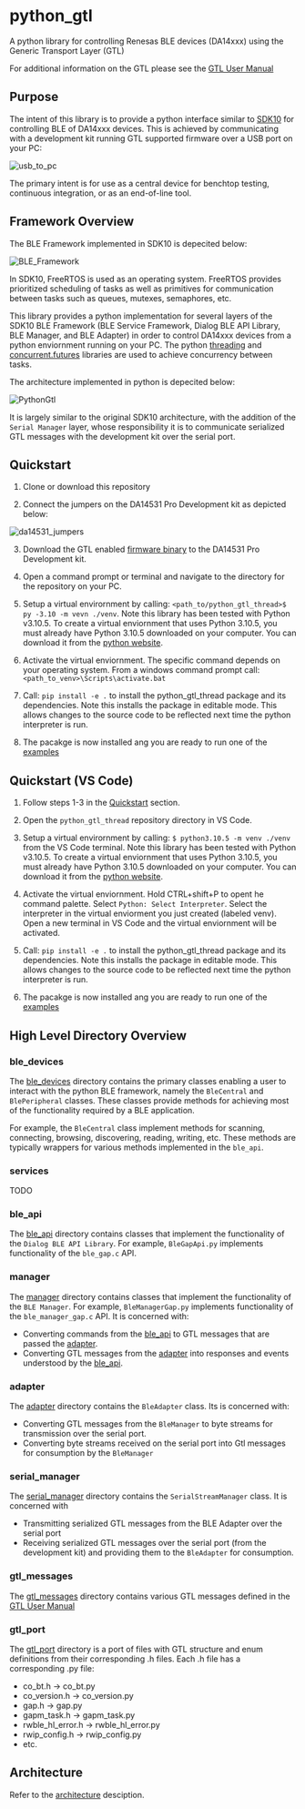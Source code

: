 # python_gtl

A python library for controlling Renesas BLE devices (DA14xxx) using the Generic Transport Layer (GTL)

For additional information on the GTL please see the [GTL User Manual](https://www.renesas.com/us/en/document/mat/um-b-143-renesas-external-processor-interface-gtl-interface?language=en&r=1564826)

## Purpose

The intent of this library is to provide a python interface similar to [SDK10](http://lpccs-docs.renesas.com/um-b-092-da1469x_software_platform_reference/User_guides/User_guides.html#the-ble-framework) for controlling BLE of DA14xxx devices. This is achieved by communicating with a development kit running GTL supported firmware over a USB port on your PC:

![usb_to_pc](assets/usb_to_pc.png)

The primary intent is for use as a central device for benchtop testing, continuous integration, or as an end-of-line tool.

## Framework Overview

The BLE Framework implemented in SDK10 is depecited below:

![BLE_Framework](assets/BLE_Framework.png)

In SDK10, FreeRTOS is used as an operating system. FreeRTOS provides prioritized scheduling of tasks as well as primitives for communication between tasks such as queues, mutexes, semaphores, etc.

This library provides a python implementation for several layers of the SDK10 BLE Framework (BLE Service Framework, Dialog BLE API Library, BLE Manager, and BLE Adapter) in order to control DA14xxx devices from a python enviornment running on your PC. The python [threading](https://docs.python.org/3/library/threading.html) and [concurrent.futures](https://docs.python.org/3/library/concurrent.futures.html) libraries are used to achieve concurrency between tasks.

The architecture implemented in python is depecited below:

![PythonGtl](assets/PythonGtl.png)

It is largely similar to the original SDK10 architecture, with the addition of the `Serial Manager` layer, whose responsibility it is to communicate serialized GTL messages with the development kit over the serial port.

## Quickstart

1. Clone or download this repository

2. Connect the jumpers on the DA14531 Pro Development kit as depicted below:

![da14531_jumpers](assets/da14531_pro_kit_jumpers.png)

3. Download the GTL enabled [firmware binary](firmware/da14531mod_pro_kit.bin) to the DA14531 Pro Development kit.

4. Open a command prompt or terminal and navigate to the directory for the repository on your PC.

5. Setup a virtual envirornment by calling: `<path_to/python_gtl_thread>$ py -3.10 -m vevn ./venv`. Note this library has been tested with Python v3.10.5. To create
a virtual enviornment that uses Python 3.10.5, you must already have Python 3.10.5 downloaded on your computer. You can download it from the [python website](https://www.python.org/downloads/release/python-3105/).

6. Activate the virtual enviornment. The specific command depends on your operating system. From a windows command prompt call: `<path_to_venv>\Scripts\activate.bat`

7. Call: `pip install -e .` to install the python_gtl_thread package and its dependencies. Note this installs the package in editable mode. This allows changes to the source code to be reflected next time the python interpreter is run.

8. The pacakge is now installed ang you are ready to run one of the [examples](examples)

## Quickstart (VS Code)

1. Follow steps 1-3 in the [Quickstart](#quickstart) section.

2. Open the `python_gtl_thread` repository directory in VS Code.

3. Setup a virtual envirornment by calling: `$ python3.10.5 -m venv ./venv` from the VS Code terminal. Note this library has been tested with Python v3.10.5. To create
a virtual enviornment that uses Python 3.10.5, you must already have Python 3.10.5 downloaded on your computer. You can download it from the [python website](https://www.python.org/downloads/release/python-3105/).

4. Activate the virtual enviornment. Hold CTRL+shift+P to opent he command palette. Select `Python: Select Interpreter`. Select the interpreter in the virtual enviorment you just created (labeled venv). 
Open a new terminal in VS Code and the virtual enviornment will be activated. 

5. Call: `pip install -e .` to install the python_gtl_thread package and its dependencies. Note this installs the package in editable mode. This allows changes to the source code to be reflected next time the python interpreter is run.

6. The pacakge is now installed ang you are ready to run one of the [examples](examples)

## High Level Directory Overview

### ble_devices

The [ble_devices](ble_devices) directory contains the primary classes enabling a user to interact with the python BLE framework, namely the `BleCentral` and `BlePeripheral` classes. These classes provide methods for achieving most of the functionality required by a BLE application.

For example, the `BleCentral` class implement methods for scanning, connecting, browsing, discovering, reading, writing, etc. These methods are typically wrappers for various methods implemented in the `ble_api`.

### services

TODO

### ble_api

The [ble_api](ble_api) directory contains classes that implement the functionality of the `Dialog BLE API Library`. For example, `BleGapApi.py` implements functionality of the `ble_gap.c` API.

### manager

The [manager](manager) directory contains classes that implement the functionality of the `BLE Manager`. For example, `BleManagerGap.py` implements functionality of the `ble_manager_gap.c` API.
It is concerned with:
- Converting commands from the [ble_api](#ble_api) to GTL messages that are passed the [adapter](#adapter).
- Converting GTL messages from the [adapter](#adapter) into responses and events understood by the [ble_api](#ble_api).

### adapter

The [adapter](adapter) directory contains the `BleAdapter` class. Its is concerned with:

- Converting GTL messages from the `BleManager` to byte streams for transmission over the serial port.
- Converting byte streams received on the serial port into Gtl messages for consumption by the `BleManager`

### serial_manager

The [serial_manager](serial_manager) directory contains the `SerialStreamManager` class. It is concerned with
- Transmitting serialized GTL messages from the BLE Adapter over the serial port
- Receiving serialized GTL messages over the serial port (from the development kit) and providing them to the `BleAdapter` for consumption.

### gtl_messages

The [gtl_messages](gtl_messages) directory contains various GTL messages defined in the [GTL User Manual](https://www.renesas.com/us/en/document/mat/um-b-143-renesas-external-processor-interface-gtl-interface?language=en&r=1564826)  

### gtl_port

The [gtl_port](gtl_port) directory is a port of files with GTL structure and enum definitions from their corresponding .h files. Each .h file has a corresponding .py file:

* co_bt.h -> co_bt.py
* co_version.h -> co_version.py
* gap.h -> gap.py
* gapm_task.h -> gapm_task.py
* rwble_hl_error.h -> rwble_hl_error.py
* rwip_config.h -> rwip_config.py
* etc.

## Architecture

Refer to the [architecture](docs/architecture.md) desciption.